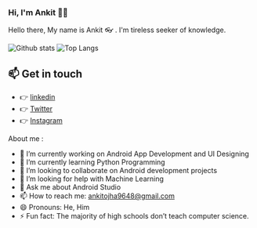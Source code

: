 
### Hi, I'm Ankit :technologist:



Hello there, My name is Ankit :eyeglasses: . I'm tireless seeker of knowledge.

![Github stats](https://github-readme-stats.vercel.app/api?username=ankitojha07&theme=tokyonight&count_private=true&show_icons=true) ![Top Langs](https://github-readme-stats.vercel.app/api/top-langs/?username=ankitojha07&layout=compact&theme=tokyonight)

## :mailbox: Get in touch
*  :point_right:  <a href="https://www.linkedin.com/in/ankitojha07/">linkedin </a> 
*  :point_right:  <a href="https://twitter.com/ankit_ojha07">Twitter</a>    
*  :point_right:  <a href="https://www.instagram.com/codeforcoffee.in/" >Instagram</a>
  <!--:point_right:  <a href="https://stackoverflow.com/users/10554702/ritik-kumar/" >StackOverflow</a> -->
  <!--:octocat:  <a href="https://github.com/ritikkr">GitHub</a> -->

<!--
**ankitojha07/ankitojha07** is a ✨ _special_ ✨ repository because its `README.md` (this file) appears on your GitHub profile.

Here are some ideas to get you started:
-->

About me :

- 🔭 I’m currently working on Android App Development and UI Designing
- 🌱 I’m currently learning Python Programming
- 👯 I’m looking to collaborate on Android development projects
- 🤔 I’m looking for help with Machine Learning
- 💬 Ask me about Android Studio
- 📫 How to reach me: ankitojha9648@gmail.com
- 😄 Pronouns: He, Him
- ⚡ Fun fact: The majority of high schools don’t teach computer science.

